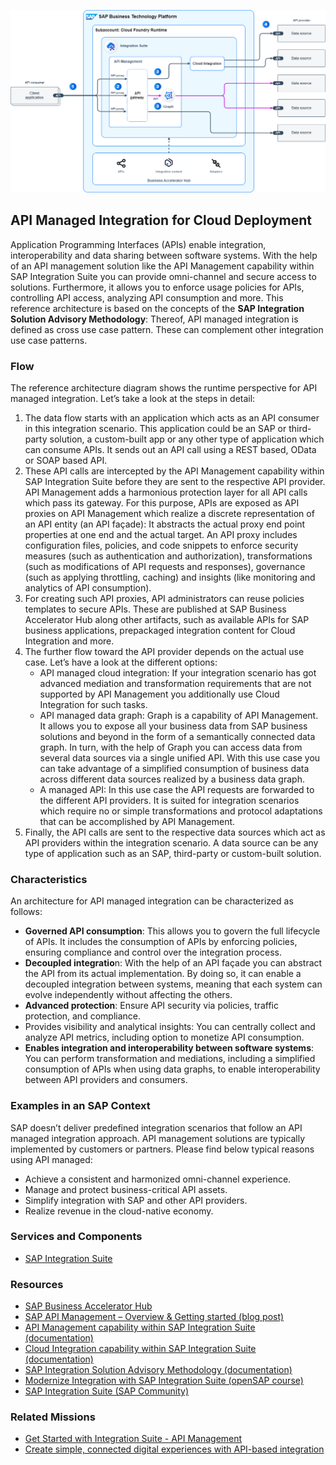 <!-- dc-ref-arch-metadata : 
    {
        "id": "ref-arch-api-managed-integration",
        "name": "API Managed Integration",
        "shortDescription": "API-managed integration allows you to provide omni-channel and secure access to business applications that can also hide the complexity of underlying heterogeneous landscapes.",
        "archDiagramLink": "images/ref-arch-api-managed-integration.png",
        "tags": "Integration, API, API management, Graph, business data graph, isa-m, sap integration suite, cross use case",
        "category": "Integration"
    }
dc-ref-arch-metadata  -->
![](images/ref-arch-api-managed-integration.png)
<!-- dc-ref-arch-detail-page-start -->
## **API Managed Integration for Cloud Deployment**
Application Programming Interfaces (APIs) enable integration, interoperability and data sharing between software systems. With the help of an API management solution like the API Management capability within SAP Integration Suite you can provide omni-channel and secure access to solutions. Furthermore, it allows you to enforce usage policies for APIs, controlling API access, analyzing API consumption and more. 
This reference architecture is based on the concepts of the **SAP Integration Solution Advisory Methodology**: Thereof, API managed integration is defined as cross use case pattern. These can complement other integration use case patterns. 

### Flow
The reference architecture diagram shows the runtime perspective for API managed integration. Let’s take a look at the steps in detail:
1.	The data flow starts with an application which acts as an API consumer in this integration scenario. This application could be an SAP or third-party solution, a custom-built app or any other type of application which can consume APIs. It sends out an API call using a REST based, OData or SOAP based API.
2.	These API calls are intercepted by the API Management capability within SAP Integration Suite before they are sent to the respective API provider. API Management adds a harmonious protection layer for all API calls which pass its gateway. For this purpose, APIs are exposed as API proxies on API Management which realize a discrete representation of an API entity (an API façade): It abstracts the actual proxy end point properties at one end and the actual target. An API proxy includes configuration files, policies, and code snippets to enforce security measures (such as authentication and authorization), transformations (such as modifications of API requests and responses), governance (such as applying throttling, caching) and insights (like monitoring and analytics of API consumption).
3.	For creating such API proxies, API administrators can reuse policies templates to secure APIs. These are published at SAP Business Accelerator Hub along other artifacts, such as available APIs for SAP business applications, prepackaged integration content for Cloud Integration and more.
4.	The further flow toward the API provider depends on the actual use case. Let’s have a look at the different options:
    - API managed cloud integration: If your integration scenario has got advanced mediation and transformation requirements that are not supported by API Management you additionally use Cloud Integration for such tasks. 
    - API managed data graph: Graph is a capability of API Management. It allows you to expose all your business data from SAP business solutions and beyond in the form of a semantically connected data graph. In turn, with the help of Graph you can access data from several data sources via a single unified API. With this use case you can take advantage of a simplified consumption of business data across different data sources realized by a business data graph.
    - A managed API: In this use case the API requests are forwarded to the different API providers. It is suited for integration scenarios which require no or simple transformations and protocol adaptations that can be accomplished by API Management.
5.	Finally, the API calls are sent to the respective data sources which act as API providers within the integration scenario. A data source can be any type of application such as an SAP, third-party or custom-built solution.

### Characteristics 
An architecture for API managed integration can be characterized as follows:
- **Governed API consumption**: This allows you to govern the full lifecycle of APIs. It includes the consumption of APIs by enforcing policies, ensuring compliance and control over the integration process.
- **Decoupled integratio**n: With the help of an API façade you can abstract the API from its actual implementation. By doing so, it can enable a decoupled integration between systems, meaning that each system can evolve independently without affecting the others.
- **Advanced protection**: Ensure API security via policies, traffic protection, and compliance.
- Provides visibility and analytical insights: You can centrally collect and analyze API metrics, including option to monetize API consumption.
- **Enables integration and interoperability between software systems**: You can perform transformation and mediations, including a simplified consumption of APIs when using data graphs, to enable interoperability between API providers and consumers.

### Examples in an SAP Context
SAP doesn’t deliver predefined integration scenarios that follow an API managed integration approach. API management solutions are typically implemented by customers or partners. Please find below typical reasons using API managed:
- Achieve a consistent and harmonized omni-channel experience.
- Manage and protect business-critical API assets.
- Simplify integration with SAP and other API providers.	
- Realize revenue in the cloud-native economy.
<!-- dc-ref-arch-detail-page-end -->

### Services and Components
<!-- dc-ref-arch-services-start -->
- [SAP Integration Suite](https://discovery-center.cloud.sap/serviceCatalog/integration-suite?region=all) <!-- dc-svc-metadata: {"isPrimary": "true"} dc-svc-metadata -->
<!-- dc-ref-arch-services-end -->

### Resources
<!-- dc-ref-arch-resources-start -->
- [SAP Business Accelerator Hub](https://hub.sap.com)
- [SAP API Management – Overview & Getting started (blog post)](https://blogs.sap.com/2016/03/03/sap-api-management-overview-getting-started/)
- [API Management capability within SAP Integration Suite (documentation)](https://help.sap.com/docs/sap-api-management)
- [Cloud Integration capability within SAP Integration Suite (documentation)](https://help.sap.com/docs/cloud-integration)
- [SAP Integration Solution Advisory Methodology (documentation)](https://help.sap.com/docs/architecture_guidance/f64ada51d9f44c83a751b96f955aad5a/85bcc8675d3e42718279bf7b87dafc2d.html?locale=en-US)
- [Modernize Integration with SAP Integration Suite (openSAP course)](https://open.sap.com/courses/btp3)
- [SAP Integration Suite (SAP Community)](https://community.sap.com/topics/integration-suite)
<!-- dc-ref-arch-resources-end -->

### Related Missions
<!-- dc-ref-arch-related-missions-start -->
- [Get Started with Integration Suite - API Management](https://discovery-center.cloud.sap/missiondetail/3062/3072/)
- [Create simple, connected digital experiences with API-based integration](https://discovery-center.cloud.sap/missiondetail/3062/3072/)
<!-- dc-ref-arch-related-missions-end -->
